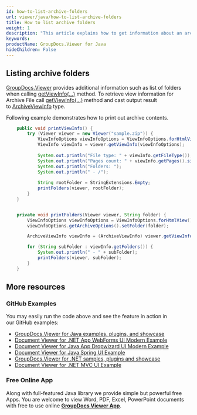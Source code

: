 ```yaml
---
id: how-to-list-archive-folders
url: viewer/java/how-to-list-archive-folders
title: How to list archive folders
weight: 1
description: "This article explains how to get information about an archive with GroupDocs.Viewer within your Java applications."
keywords: 
productName: GroupDocs.Viewer for Java
hideChildren: False
---
```

## Listing archive folders

[GroupDocs.Viewer](https://products.groupdocs.com/viewer) provides additional information such as list of folders when calling [getViewInfo(...)](https://apireference.groupdocs.com/viewer/java/com.groupdocs.viewer/Viewer#getViewInfo(com.groupdocs.viewer.options.ViewInfoOptions)) method. To retrieve view information for Archive File call [getViewInfo(...)](https://apireference.groupdocs.com/viewer/java/com.groupdocs.viewer/Viewer#getViewInfo(com.groupdocs.viewer.options.ViewInfoOptions)) method and cast output result to [ArchiveViewInfo](https://apireference.groupdocs.com/viewer/java/com.groupdocs.viewer.results/ArchiveViewInfo) type.

Following example demonstrates how to print out archive contents.

```java
    public void printViewInfo() {
        try (Viewer viewer = new Viewer("sample.zip")) {
            ViewInfoOptions viewInfoOptions = ViewInfoOptions.forHtmlView();
            ViewInfo viewInfo = viewer.getViewInfo(viewInfoOptions);
    
            System.out.println("File type: " + viewInfo.getFileType());
            System.out.println("Pages count: " + viewInfo.getPages().size());
            System.out.println("Folders: ");
            System.out.println(" - /");
    
            String rootFolder = StringExtensions.Empty;
            printFolders(viewer, rootFolder);
        }
    }


    private void printFolders(Viewer viewer, String folder) {
        ViewInfoOptions viewInfoOptions = ViewInfoOptions.forHtmlView();
        viewInfoOptions.getArchiveOptions().setFolder(folder);

        ArchiveViewInfo viewInfo = (ArchiveViewInfo) viewer.getViewInfo(viewInfoOptions);

        for (String subFolder : viewInfo.getFolders()) {
            System.out.println(" - " + subFolder);
            printFolders(viewer, subFolder);
        }
    }
```

## More resources
### GitHub Examples
You may easily run the code above and see the feature in action in our GitHub examples:
*   [GroupDocs.Viewer for Java examples, plugins, and showcase](https://github.com/groupdocs-viewer/GroupDocs.Viewer-for-Java)
*   [Document Viewer for .NET App WebForms UI Modern Example](https://github.com/groupdocs-viewer/GroupDocs.Viewer-for-.NET-WebForms)    
*   [Document Viewer for Java App Dropwizard UI Modern Example](https://github.com/groupdocs-viewer/GroupDocs.Viewer-for-Java-Dropwizard)    
*   [Document Viewer for Java Spring UI Example](https://github.com/groupdocs-viewer/GroupDocs.Viewer-for-Java-Spring)
*   [GroupDocs.Viewer for .NET samples, plugins and showcase](https://github.com/groupdocs-viewer/GroupDocs.Viewer-for-.NET)
*   [Document Viewer for .NET MVC UI Example](https://github.com/groupdocs-viewer/GroupDocs.Viewer-for-Java-MVC)     

### Free Online App
Along with full-featured Java library we provide simple but powerful free Apps.
You are welcome to view Word, PDF, Excel, PowerPoint documents with free to use online **[GroupDocs Viewer App](https://products.groupdocs.app/viewer)**.
